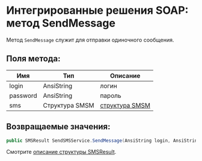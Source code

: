 # Интегрированные решения SOAP: метод SendMessage

Метод `SendMessage` служит для отправки одиночного сообщения.

## Поля метода:

Имя      | Тип            | Описание
---------|----------------|---------------------------------
login    | AnsiString     | логин
password | AnsiString     | пароль
sms      | Структура SMSM | [структура SMSM](/protocols/soap/structure-smsm.html)

## Возвращаемые значения:

```c#
public SMSResult SendSMSService.SendMessage(AnsiString login, AnsiString password, SMSM sms);
```
Смотрите [описание структуры SMSResult](/protocols/soap/structure-smsresult.html).
